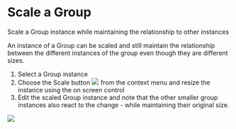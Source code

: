 # Scale a Group

Scale a Group instance while maintaining the relationship to other instances
 

An instance of a Group can be scaled and still maintain the relationship between the different instances of the group even though they are different sizes.

1. Select a Group instance
2. Choose the Scale button ![](Images/GUID-AA1EDCA0-B86D-4C6D-952F-5A702D29E536-low.png) from the context menu and resize the instance using the on screen control
3. Edit the scaled Group instance and note that the other smaller group instances also react to the change - while maintaining their original size.

![](Images/GUID-EA6E68CA-6064-4559-A07C-6A8DCD16B3BC-low.png)
